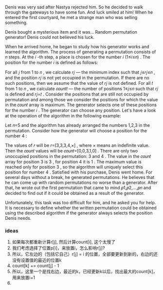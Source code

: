Denis was very sad after Nastya rejected him. So he decided to walk through the gateways to have some fun. And luck smiled at him! When he entered the first courtyard, he met a strange man who was selling something.

Denis bought a mysterious item and it was... Random permutation generator! Denis could not believed his luck.

When he arrived home, he began to study how his generator works and learned the algorithm. The process of generating a permutation consists of 𝑛
 steps. At the 𝑖
-th step, a place is chosen for the number 𝑖
 (1≤𝑖≤𝑛)
. The position for the number 𝑖
 is defined as follows:

For all 𝑗
 from 1
 to 𝑛
, we calculate 𝑟𝑗
  — the minimum index such that 𝑗≤𝑟𝑗≤𝑛
, and the position 𝑟𝑗
 is not yet occupied in the permutation. If there are no such positions, then we assume that the value of 𝑟𝑗
 is not defined.
For all 𝑡
 from 1
 to 𝑛
, we calculate 𝑐𝑜𝑢𝑛𝑡𝑡
  — the number of positions 1≤𝑗≤𝑛
 such that 𝑟𝑗
 is defined and 𝑟𝑗=𝑡
.
Consider the positions that are still not occupied by permutation and among those we consider the positions for which the value in the 𝑐𝑜𝑢𝑛𝑡
 array is maximum.
The generator selects one of these positions for the number 𝑖
. The generator can choose any position.
Let's have a look at the operation of the algorithm in the following example:


Let 𝑛=5
 and the algorithm has already arranged the numbers 1,2,3
 in the permutation. Consider how the generator will choose a position for the number 4
:

The values of 𝑟
 will be 𝑟=[3,3,3,4,×]
, where ×
 means an indefinite value.
Then the 𝑐𝑜𝑢𝑛𝑡
 values will be 𝑐𝑜𝑢𝑛𝑡=[0,0,3,1,0]
.
There are only two unoccupied positions in the permutation: 3
 and 4
. The value in the 𝑐𝑜𝑢𝑛𝑡
 array for position 3
 is 3
, for position 4
 it is 1
.
The maximum value is reached only for position 3
, so the algorithm will uniquely select this position for number 4
.
Satisfied with his purchase, Denis went home. For several days without a break, he generated permutations. He believes that he can come up with random permutations no worse than a generator. After that, he wrote out the first permutation that came to mind 𝑝1,𝑝2,…,𝑝𝑛
 and decided to find out if it could be obtained as a result of the generator.

Unfortunately, this task was too difficult for him, and he asked you for help. It is necessary to define whether the written permutation could be obtained using the described algorithm if the generator always selects the position Denis needs.

### ideas
1. 如果每次都重新计算r[j], 然后计算count[i], 这个太慢了
2. 我们考虑选择了位置p[i]，来放置i，怎么影响r[j]?
3. 所以，它左边的（包括它自己）r[j] = i 的位置，全部要更新到新的，右边的还没有设置值的最近的位置k
4. count[k] += count[j] - 1
5. 所以，这里一个是找右边，最近的k，已经更新k以后，找出最大的count[k]，用来放置i+1
6. 